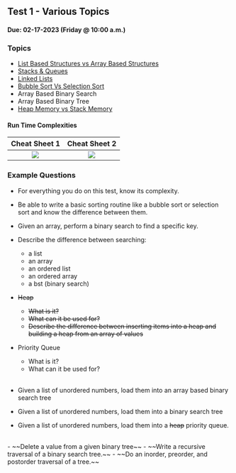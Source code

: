 ## Test 1 - Various Topics
#### Due: 02-17-2023 (Friday @ 10:00 a.m.)

### Topics

- [List Based Structures vs Array Based Structures](../../Lectures/LectureMaterials/04-ListVsArray/README.md)
- [Stacks & Queues](../../Lectures/LectureMaterials/01-StacksQueues/README.md)
- [Linked Lists](../../Lectures/LectureMaterials/00-LinkedList/README.md)
- [Bubble Sort Vs Selection Sort](../../Lectures/LectureMaterials/00-BubbleVSelection/README.md)
- Array Based Binary Search
- Array Based Binary Tree
- [Heap Memory vs Stack Memory](../../Lectures/LectureMaterials/05-StackMemVsHeapMem/README.md)



<!-- #### Heaps

[Overview](../../Resources/L01-Heaps/README.md) -->

#### Run Time Complexities

|                                                 Cheat Sheet 1                                                  |                                                 Cheat Sheet 2                                                  |
| :------------------------------------------------------------------------------------------------------------: | :------------------------------------------------------------------------------------------------------------: |
| [<img src="https://images2.imgbox.com/62/f0/eMsdwHxM_o.png">](https://images2.imgbox.com/a5/36/z6BvQv7x_o.png) | [<img src="https://images2.imgbox.com/64/37/2mFwTJ2K_o.png">](https://images2.imgbox.com/28/6d/JrAyZA2z_o.jpg) |



### Example Questions

- For everything you do on this test, know its complexity.
- Be able to write a basic sorting routine like a bubble sort or selection sort and know the difference between them.
- Given an array, perform a binary search to find a specific key.
- Describe the difference between searching:
  - a list
  - an array
  - an ordered list
  - an ordered array
  - a bst (binary search)

- ~~Heap~~
  - ~~What is it?~~
  - ~~What can it be used for?~~
  - ~~Describe the difference between inserting items into a heap and building a heap from an array of values~~

- Priority Queue
  - What is it?
  - What can it be used for?
  <br>
- Given a list of unordered numbers, load them into an array based binary search tree
- Given a list of unordered numbers, load them into a binary search tree
- Given a list of unordered numbers, load them into a ~~heap~~ priority queue.
<br>
- ~~Delete a value from a given binary tree~~
- ~~Write a recursive traversal of a binary search tree.~~ 
- ~~Do an inorder, preorder, and postorder traversal of a tree.~~ 
